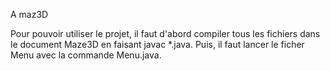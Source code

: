 A maz3D

Pour pouvoir utiliser le projet, il faut d'abord compiler tous les fichiers dans le document Maze3D en faisant javac *.java.
Puis, il faut lancer le ficher Menu avec la commande Menu.java.